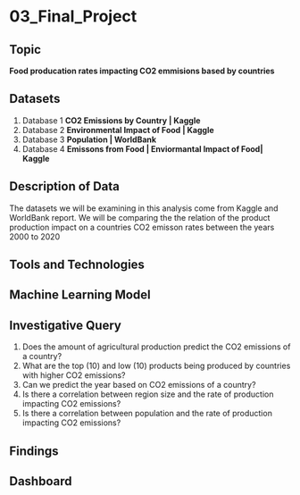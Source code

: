 # 03_Final_Project

## Topic
**Food producation rates impacting CO2 emmisions based by countries**

## Datasets 

1. Database 1 **CO2 Emissions by Country | Kaggle**
2. Database 2 **Environmental Impact of Food | Kaggle**
3. Database 3 **Population | WorldBank**
4. Database 4 **Emissons from Food | Enviormantal Impact of Food| Kaggle**



## Description of Data
The datasets we will be examining in this analysis come from Kaggle and WorldBank report. We will be comparing the the relation of the product production impact on a countries CO2 emisson rates between the years 2000 to 2020



## Tools and Technologies 

## Machine Learning Model


## Investigative Query

1. Does the amount of agricultural production predict the CO2 emissions of a country?
2. What are the top (10) and low (10) products being produced by countries with higher CO2 emissions?
3. Can we predict the year based on CO2 emissions of a country?
4. Is there a correlation between region size and the rate of production impacting CO2 emissions? 
5. Is there a correlation between population and the rate of production impacting CO2 emissions?

## Findings  

## Dashboard 
